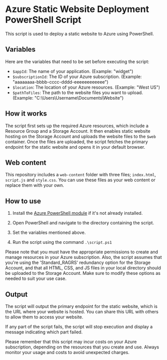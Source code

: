 # Azure Static Website Deployment PowerShell Script

This script is used to deploy a static website to Azure using PowerShell. 

## Variables

Here are the variables that need to be set before executing the script:

- `$appId`: The name of your application. (Example: "widget")
- `$subscriptionId`: The ID of your Azure subscription. (Example: "aaaaaaaa-bbbb-cccc-dddd-eeeeeeeeeeee")
- `$location`: The location of your Azure resources. (Example: "West US")
- `$pathToFiles`: The path to the website files you want to upload. (Example: "C:\Users\Username\Documents\Website")

## How it works

The script first sets up the required Azure resources, which include a Resource Group and a Storage Account. It then enables static website hosting on the Storage Account and uploads the website files to the `$web` container. Once the files are uploaded, the script fetches the primary endpoint for the static website and opens it in your default browser.

## Web content

This repository includes a `web-content` folder with three files; `index.html`, `script.js` and `style.css`. You can use these files as your web content or replace them with your own.

## How to use

1. Install the [Azure PowerShell module](https://docs.microsoft.com/en-us/powershell/azure/install-az-ps) if it's not already installed.

2. Open PowerShell and navigate to the directory containing the script.

3. Set the variables mentioned above.

4. Run the script using the command `.\script.ps1`

Please note that you must have the appropriate permissions to create and manage resources in your Azure subscription. Also, the script assumes that you're using the 'Standard_RAGRS' redundancy option for the Storage Account, and that all HTML, CSS, and JS files in your local directory should be uploaded to the Storage Account. Make sure to modify these options as needed to suit your use case.

## Output

The script will output the primary endpoint for the static website, which is the URL where your website is hosted. You can share this URL with others to allow them to access your website.

If any part of the script fails, the script will stop execution and display a message indicating which part failed.

Please remember that this script may incur costs on your Azure subscription, depending on the resources that you create and use. Always monitor your usage and costs to avoid unexpected charges.